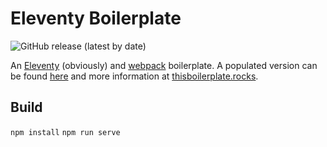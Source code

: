 # Eleventy Boilerplate

<img alt="GitHub release (latest by date)" src="https://img.shields.io/github/v/release/DanCanetti/eleventy-boilerplate-blank?color=000&label=Release&style=flat-square">

An [Eleventy](http://eleventy.dev/) (obviously) and [webpack](https://webpack.js.org/)</a> boilerplate. A populated version can be found [here](https://github.com/DanCanetti/eleventy-boilerplate) and more information at [thisboilerplate.rocks](https://thisboilerplate.rocks/).

## Build

`npm install`
`npm run serve`